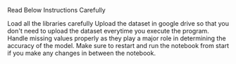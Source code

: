 Read Below Instructions Carefully

Load all the libraries carefully
Upload the dataset in google drive so that you don't need to upload the dataset everytime you execute the program.
Handle missing values properly as they play a major role in determining the accuracy of the model.
Make sure to restart and run the notebook from start if you make any changes in between the notebook.
